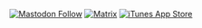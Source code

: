 [![Mastodon Follow](https://img.shields.io/mastodon/follow/109449136330943994?color=8fff00&domain=https%3A%2F%2Finfosec.exchange&label=%40lukeswitzer&labelColor=black&logo=mastodon&logoColor=8fff00&style=for-the-badge)](https://infosec.exchange/@lukeswitzer) [![Matrix](https://img.shields.io/badge/@lukeswitz:matrix.org-0078D4?style=for-the-badge&logo=matrix&logoColor=8fff00&labelColor=black&color=black)](https://matrix.to/#/@lukeswitz:matrix.org) [![iTunes App Store](https://img.shields.io/itunes/v/1006503796?color=8fff00&label=GeoTrend&logo=apple&logoColor=8fff00&style=for-the-badge&labelColor=black&domain=https%3A%2F%2Fapps.apple.com%2Fus%2Fapp%2Fgeotrend%2Fid1006503796)](https://apps.apple.com/us/app/geotrend/id1006503796)
<!--

[![My GitHub Code](https://github-readme-stats.vercel.app/api/top-langs/?username=lukeswitz&count_private=true&theme=ocean_dark&showicons=false&hide_title=true&hide_rank=true&include_all_commits=true&hide_border=true&exclude_repo=wordguess,nerdle,wordgame&layout=compact&bg_color=00000000)]()
[![My GitHub Stats](https://github-readme-stats.vercel.app/api/?username=lukeswitz&count_private=true&theme=ocean_dark&showicons=false&hide_title=true&hide_rank=true&include_all_commits=true&hide_border=true&bg_color=00000000&text_bold=false)]()


**lukeswitz/lukeswitz** is a ✨ _special_ ✨ repository because its `README.md` (this file) appears on your GitHub profile.

Here are some ideas to get you started:

- 🔭 I’m currently working on ...
- 🌱 I’m currently learning ...
- 👯 I’m looking to collaborate on ...
- 🤔 I’m looking for help with ...
- 💬 Ask me about ...
- 📫 How to reach me: ...
- 😄 Pronouns: ...
- ⚡ Fun fact: ...
-->
